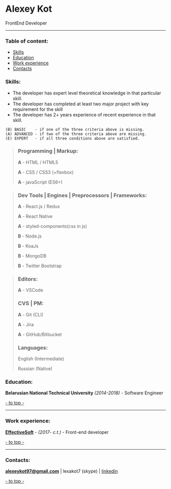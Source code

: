 # Alexey Kot

FrontEnd Developer



***
### Table of content:
+ [Skills](#skills)
+ [Education](#education)
+ [Work experience](#work-experience)
+ [Contacts](#contacts)


### Skills:

- The developer has expert level theoretical knowledge in that particular skill.
- The developer has completed at least two major project with key requirement for the skill
- The developer has 2+ years experience of recent experience in that skill.

```
(B) BASIC    - if one of the three criteria above is missing.
(A) ADVANCED - if two of the three criteria above are missing.
(E) EXPERT   - if all three conditions above are satisfied.
```



> ### Programming | Markup:
>
> **A** - HTML / HTML5
>
> **A** - CSS / CSS3 (+flexbox)
>
> **A** - javaScript (ES6+)
>

>
>
>
> ### Dev Tools | Engines | Preprocessors | Frameworks:
>
>
>
> **A** - React.js / Redux
>
> **A** - React Native
>
> **A** - styled-components(css in js)
>
> **B** - Node.js
>
> **B** - KoaJs
>
> **B** - MongoDB
>
> **B** - Twitter Bootstrap

> ### Editors:
>
> **A** - VSCode
>
>
> ### CVS | PM:
>
> **A** - Git (CLI)
>
> **A** - Jira 
>
> **A** - GitHub/Bitbucket 
>
>
>
> ### Languages:
>
> English (Intermediate)
>
> Russian (Native)
>



### Education:

**Belarusian National Technical University** *(2014-2018)* - Software Engineer


[- to top -](#table-of-content)



***
### Work experience:

**[EffectiveSoft](http://www.effectivesoft.by/index.html)** - *(2017- c.t.)* - Front-end developer

[- to top -](#table-of-content)



***
### Contacts:

  **alexeykot97@gmail.com**
| lexakot7 (skype)
| [linkedin](https://www.linkedin.com/in/alexey-kot-2409b415a/)


[- to top -](#table-of-content)



